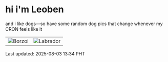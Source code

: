 # hi i'm Leoben

and i like dogs—so have some random dog pics that change whenever my CRON feels like it

|  |  |
|--------|----------|
| ![Borzoi](https://random-dog-vercel.vercel.app/api/random-borzoi?v=1754199265) | ![Labrador](https://random-dog-vercel.vercel.app/api/random-labrador?v=1754199265) |

Last updated: 2025-08-03 13:34 PHT
